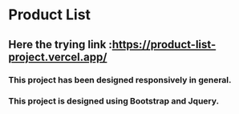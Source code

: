 # Product List
## Here the trying link :https://product-list-project.vercel.app/

### This project has been designed responsively in general.
### This project is designed using Bootstrap and Jquery.
